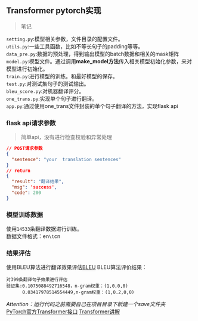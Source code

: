 ## Transformer pytorch实现  
> 笔记

`setting.py`:模型相关参数，文件目录的配置文件。  
`utils.py`:一些工具函数，比如不等长句子的padding等等。  
`data_pre.py`:数据的预处理，得到输出模型的batch数据和相关的mask矩阵  
`model.py`:模型文件。通过调用**make_model方法**传入相关模型初始化参数，来对模型进行初始化。  
`train.py`:进行模型的训练。和最好模型的保存。  
`test.py`:对测试集句子的测试输出。  
`bleu_score.py`:对机器翻译评分。  
`one_trans.py`:实现单个句子进行翻译。  
`app.py`:通过使用one_trans文件封装的单个句子翻译的方法，实现flask api  


### flask api请求参数
> 简单api，没有进行检查校验和异常处理
```json
// POST请求参数
{
  "sentence": "your  translation sentences"
}
// return
{
  "result": "翻译结果",
  "msg": 'success',
  "code": 200
}
```

### 模型训练数据
使用`14533`条翻译数据进行训练。  
数据文件格式：en`\t`cn
  

### 结果评估
使用BLEU算法进行翻译效果评估[BLEU](https://www.cnblogs.com/by-dream/p/7679284.html)
BLEU算法评价结果：  
    
    对399条翻译句子效果进行评估
    验证集:0.1075088492716548，n-gram权重：(1,0,0,0)
          0.03417978514554449,n-gram权重：(1,0.2,0,0)
          
*Attention：运行代码之前需要自己在项目目录下新建一个save文件夹*  
[PyTorch官方Transformer接口](https://pytorch.org/docs/stable/generated/torch.nn.Transformer.html) 
[Transformer讲解](http://thenet.top/index.php/archives/45/)